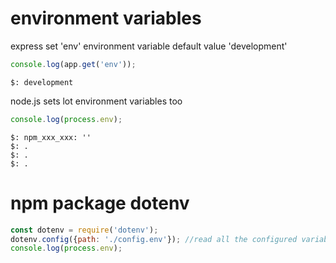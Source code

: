 # environment variables

express set 'env' environment variable default value 'development'

```js
console.log(app.get('env'));
```
    $: development

node.js sets lot environment variables too

```js
console.log(process.env);
```
    $: npm_xxx_xxx: ''
    $: .
    $: .
    $: .

# npm package dotenv

```js
const dotenv = require('dotenv');
dotenv.config({path: './config.env'}); //read all the configured variables
console.log(process.env);
```

